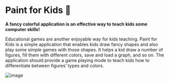 # Paint for Kids :art:

**A fancy colorful application is an effective way to teach kids some computer skills!**

Educational games are another enjoyable way for kids teaching. Paint for Kids is a simple application that enables kids draw fancy shapes and also play some 
simple games with those shapes. It helps a kid draw a number of figures, fill them with different colors, save and load a graph, and so on. The application should provide a game playing mode to teach kids how to differentiate between figures’ types and colors.
 
![image](https://github.com/Alyaa242/paint_for_kids/assets/69475479/805c588e-de14-471e-bebf-28b9e36f341a)
